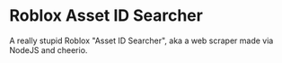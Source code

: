 # Roblox Asset ID Searcher
A really stupid Roblox "Asset ID Searcher", aka a web scraper made via NodeJS and cheerio.
